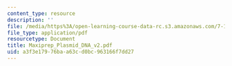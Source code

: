 ```yaml
---
content_type: resource
description: ''
file: /media/https%3A/open-learning-course-data-rc.s3.amazonaws.com/7-13-experimental-microbial-genetics-fall-2003/a3f3e17976baa63cd0bc963166f7dd27_Maxiprep_Plasmid_DNA_v2.pdf
file_type: application/pdf
resourcetype: Document
title: Maxiprep_Plasmid_DNA_v2.pdf
uid: a3f3e179-76ba-a63c-d0bc-963166f7dd27
---
```

